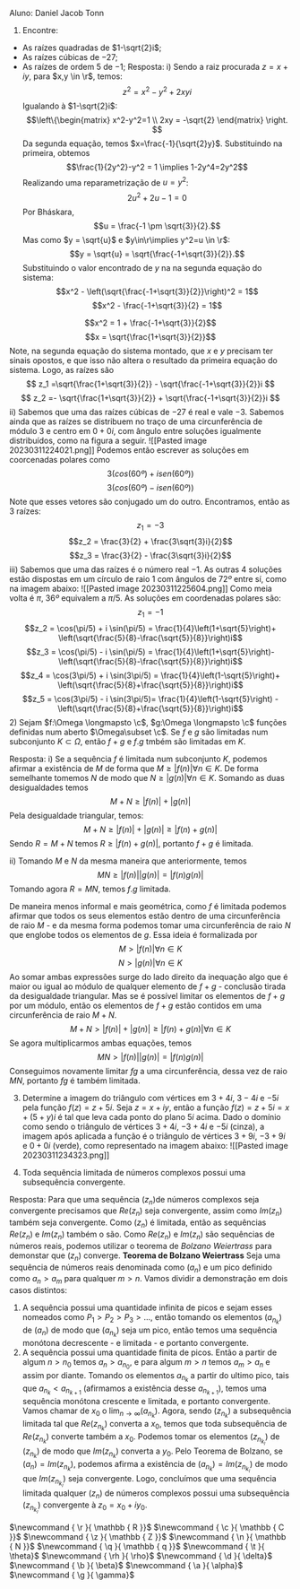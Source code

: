 
Aluno: Daniel Jacob Tonn
1) Encontre:
- As raízes quadradas de $1-\sqrt{2}i$;
- As raízes cúbicas de $-27$;
- As raízes de ordem $5$ de $-1$;
Resposta: 
i) Sendo a raiz procurada $z=x+iy$, para $x,y \in \r$, temos:
$$z^2 = x^2-y^2 +2xyi$$
Igualando à $1-\sqrt{2}i$:
$$\left\{\begin{matrix}
x^2-y^2=1 \\
2xy = -\sqrt{2}
\end{matrix} \right.
$$
Da segunda equação, temos $x=\frac{-1}{\sqrt{2}y}$. Substituindo na primeira, obtemos 
$$\frac{1}{2y^2}-y^2 = 1 \implies 1-2y^4=2y^2$$
Realizando uma reparametrização de $u=y^2$:
$$2u^2+2u-1 = 0$$
Por Bháskara,
$$u = \frac{-1 \pm \sqrt{3}}{2}.$$
Mas como $y = \sqrt{u}$  e $y\in\r\implies y^2=u \in \r$:
$$y = \sqrt{u} = \sqrt{\frac{-1+\sqrt{3}}{2}}.$$
Substituindo o valor encontrado de $y$ na na segunda equação do sistema:
$$x^2 - \left(\sqrt{\frac{-1+\sqrt{3}}{2}}\right)^2 = 1$$
$$x^2 - \frac{-1+\sqrt{3}}{2} = 1$$

$$x^2  = 1 + \frac{-1+\sqrt{3}}{2}$$
$$x  =  \sqrt{\frac{1+\sqrt{3}}{2}}$$
Note, na segunda equação do sistema montado, que $x$ e $y$ precisam ter sinais opostos, e que isso não altera o resultado da primeira equação do sistema. 
Logo, as raízes são 
$$ z_1 =\sqrt{\frac{1+\sqrt{3}}{2}} - \sqrt{\frac{-1+\sqrt{3}}{2}}i
$$
$$ z_2 =- \sqrt{\frac{1+\sqrt{3}}{2}} + \sqrt{\frac{-1+\sqrt{3}}{2}}i
$$
ii) Sabemos que uma das raízes cúbicas de $-27$ é real e vale $-3$. Sabemos ainda que as raízes se distribuem no traço de uma circunferência de módulo $3$ e centro em $0+0i$, com ângulo entre soluções igualmente distribuídos, como na figura a seguir.
![[Pasted image 20230311224021.png]]
Podemos então escrever as soluções em coorcenadas polares como 
$$3(cos(60º) + isen(60º))$$
$$3(cos(60º) - isen(60º))$$
Note que esses vetores são conjugado um do outro.
Encontramos, então as $3$ raízes:
$$z_1 = -3$$
$$z_2 = \frac{3}{2} + \frac{3\sqrt{3}i}{2}$$
$$z_3 = \frac{3}{2} - \frac{3\sqrt{3}i}{2}$$
iii) Sabemos que uma das raízes é o número real $-1$. As outras $4$ soluções estão dispostas em um círculo de raio $1$ com ângulos de $72º$ entre sí, como na imagem abaixo:
![[Pasted image 20230311225604.png]]
Como meia volta é $\pi$, $36º$ equivalem a $\pi/5$. As soluções em coordenadas polares são:
$$z_1 = -1$$
$$z_2 = \cos(\pi/5) + i \sin(\pi/5) = \frac{1}{4}\left(1+\sqrt{5}\right)+ \left(\sqrt{\frac{5}{8}-\frac{\sqrt{5}}{8}}\right)i$$
$$z_3 = \cos(\pi/5) - i \sin(\pi/5) = \frac{1}{4}\left(1+\sqrt{5}\right)- \left(\sqrt{\frac{5}{8}-\frac{\sqrt{5}}{8}}\right)i$$
$$z_4 = \cos(3\pi/5) + i \sin(3\pi/5) = \frac{1}{4}\left(1-\sqrt{5}\right)+ \left(\sqrt{\frac{5}{8}+\frac{\sqrt{5}}{8}}\right)i$$
$$z_5 = \cos(3\pi/5) - i \sin(3\pi/5)= \frac{1}{4}\left(1-\sqrt{5}\right) -\left(\sqrt{\frac{5}{8}+\frac{\sqrt{5}}{8}}\right)i$$
2)  Sejam $f:\Omega \longmapsto \c$, $g:\Omega \longmapsto \c$  funções definidas num aberto $\Omega\subset \c$. Se $f$ e $g$ são limitadas num subconjunto $K\subset \Omega$, então $f+g$ e $f.g$ tmbém são limitadas em $K$.

Resposta:
i) Se a sequência $f$ é limitada num subconjunto $K$, podemos afirmar a existência de $M$ de forma que $M \geq|f(n)|\forall n \in K$. De forma semelhante tomemos $N$ de modo que $N \geq |g(n)|\forall n\in K$. Somando as duas desigualdades temos 
$$M+N \geq |f(n)| + |g(n)|$$
Pela desigualdade triangular, temos:
$$M+N \geq |f(n)| + |g(n)| \geq |f(n) + g(n)|$$
Sendo $R = M+N$ temos $R\geq|f(n)+g(n)|$, portanto $f+g$ é limitada.

ii) Tomando $M$ e $N$ da mesma maneira que anteriormente, temos
$$MN \geq |f(n)||g(n)| = |f(n)g(n)|$$
Tomando agora $R = MN$, temos $f.g$ limitada.

De maneira menos informal e mais geométrica, como  $f$ é limitada podemos afirmar que todos os seus elementos estão dentro de uma circunferência de raio $M$ - e da mesma forma podemos tomar uma circunferência de raio $N$ que englobe todos os elementos de $g$.
Essa ideia é formalizada por 
$$M>|f(n)|\forall n\in K$$
$$N>|g(n)|\forall n\in K$$
Ao somar ambas expressões surge do lado direito da inequação algo que é maior ou igual ao módulo de qualquer elemento de $f+g$ - conclusão tirada da desigualdade triangular. Mas se é possível limitar os elementos de $f+g$ por um módulo, então os elementos de $f+g$ estão contidos em uma circunferência de raio $M+N$.
	$$M + N>|f(n)|+|g(n)| \geq|f(n)+g(n)|\forall n\in K$$
Se agora multiplicarmos ambas equações, temos
$$MN > |f(n)||g(n)| = |f(n)g(n)|$$
Conseguimos novamente limitar $fg$ a uma circunferência, dessa vez de raio $MN$, portanto $fg$ é também limitada.


3) Determine a imagem do triângulo com vértices em $3+4i$, $3-4i$ e $-5i$ pela função $f(z) = z+5i$.
Seja $z=x+iy$, então a função $f(z) = z+5i = x + (5+y)i$ é tal que leva cada ponto do plano $5i$  acima. 
Dado o domínio  como sendo o triângulo de vértices $3+4i$, $-3+4i$ e $-5i$ (cinza), a imagem após aplicada a função é o triângulo de vértices $3+9i$, $-3+9i$ e $0 + 0i$ (verde), como representado na imagem abaixo:
![[Pasted image 20230311234323.png]]

4) Toda sequência limitada de números complexos possui uma subsequência convergente.

Resposta: 
Para que uma sequência $(z_n)$de números complexos seja convergente precisamos que $Re(z_n)$ seja convergente, assim como  $Im(z_n)$ também seja convergente. Como $(z_n)$ é limitada, então as sequências $Re(z_n)$ e $Im(z_n)$ também o são.
Como $Re(z_n)$ e $Im(z_n)$ são  sequências de números reais, podemos utilizar o teorema de *Bolzano Weiertrass* para demonstar que $(z_n)$ converge.
**Teorema de Bolzano Weiertrass**
Seja uma sequência de números reais denominada como $(a_n)$ e um pico definido como $a_n > a_m$ para qualquer $m>n$. 
Vamos dividir a demonstração em dois casos distintos: 
1) A sequência possui uma quantidade infinita de picos e sejam esses nomeados como $P_1>P_2>P_3>...$, então tomando os elementos  $(a_{n_k})$ de $(a_n)$ de modo que $(a_{n_k})$ seja um pico, então temos uma sequência monótona decrescente - e limitada - e portanto convergente. 
2) A sequência possui uma quantidade finita de picos. Então a partir de algum $n>n_0$ temos $a_n>a_{n_0}$, e para algum $m>n$ temos $a_m>a_n$ e assim por diante. Tomando os elementos  $a_{n_k}$ a partir do ultimo pico, tais que $a_{n_k}<a_{n_{k+1}}$ (afirmamos a existência desse $a_{n_{k+1}}$), temos uma sequência monótona crescente e limitada, e portanto convergente. 
Vamos chamar de $x_0$ o $\lim_{n\to \infty} (a_{n_k})$. 
Agora, sendo $(z_{n_k})$ a subsequência limitada tal que $Re(z_{n_k})$ converta a $x_0$, temos que toda subsequência de $Re(z_{n_k})$ converte também a $x_0$. Podemos tomar os elementos $(z_{n_{k_l}})$ de $(z_{n_k})$ de modo que $Im(z_{n_k})$ converta a $y_0$. Pelo Teorema de Bolzano, se $(a_n) = Im(z_{n_k})$, podemos afirma a existência de $(a_{n_k}) = Im(z_{n_{k_l}})$ de modo que $Im(z_{n_{k_l}})$ seja convergente.
Logo, concluímos que uma sequência limitada qualquer  $(z_n)$ de números complexos possui uma subsequência $(z_{n_{k_l}})$ convergente à $z_0 = x_0 + iy_0$.



$\newcommand { \r }{ \mathbb { R }}$
$\newcommand { \c }{ \mathbb { C }}$
$\newcommand { \z }{ \mathbb { Z }}$
$\newcommand { \n }{ \mathbb { N }}$
$\newcommand { \q }{ \mathbb { q }}$
$\newcommand { \t }{ \theta}$
$\newcommand { \rh }{ \rho}$
$\newcommand { \d }{ \delta}$
$\newcommand { \b }{ \beta}$
$\newcommand { \a }{ \alpha}$
$\newcommand { \g }{ \gamma}$